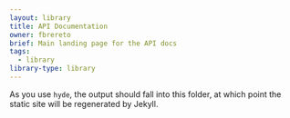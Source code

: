 ```yaml
---
layout: library
title: API Documentation
owner: fbrereto
brief: Main landing page for the API docs
tags:
  - library
library-type: library
---
```


As you use `hyde`, the output should fall into this folder, at which point the static site will be regenerated by Jekyll.
